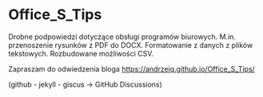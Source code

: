 # Office_S_Tips

Drobne podpowiedzi dotyczące obsługi programów biurowych. M.in. przenoszenie rysunków z PDF do DOCX. Formatowanie z danych z plików tekstowych. Rozbudowane możliwości CSV.

Zapraszam do odwiedzenia bloga https://andrzejq.github.io/Office_S_Tips/


(github - jekyll - giscus -> GitHub Discussions)
